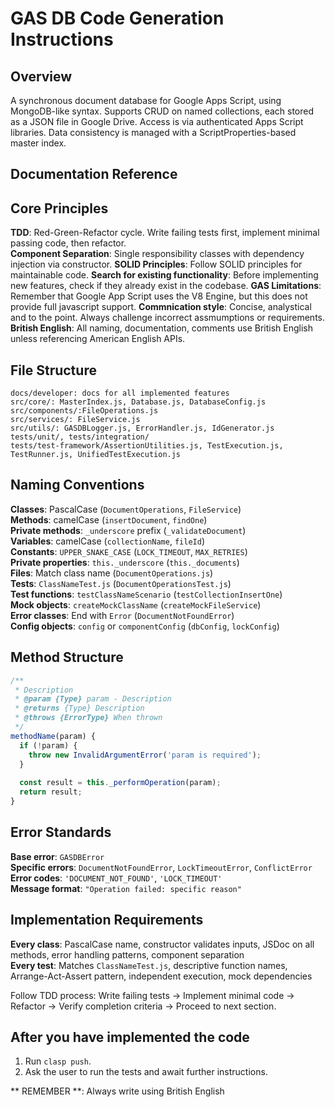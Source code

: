 # GAS DB Code Generation Instructions

## Overview

A synchronous document database for Google Apps Script, using MongoDB-like syntax. Supports CRUD on named collections, each stored as a JSON file in Google Drive. Access is via authenticated Apps Script libraries. Data consistency is managed with a ScriptProperties-based master index.

## Documentation Reference

## Core Principles

**TDD**: Red-Green-Refactor cycle. Write failing tests first, implement minimal passing code, then refactor.  
**Component Separation**: Single responsibility classes with dependency injection via constructor.
**SOLID Principles**: Follow SOLID principles for maintainable code.
**Search for existing functionality**: Before implementing new features, check if they already exist in the codebase.
**GAS Limitations**: Remember that Google App Script uses the V8 Engine, but this does not provide full javascript support.
**Commnication style**: Concise, analystical and to the point. Always challenge incorrect assmumptions or requirements.
**British English**: All naming, documentation, comments use British English unless referencing American English APIs.

## File Structure

```
docs/developer: docs for all implemented features
src/core/: MasterIndex.js, Database.js, DatabaseConfig.js
src/components/:FileOperations.js
src/services/: FileService.js
src/utils/: GASDBLogger.js, ErrorHandler.js, IdGenerator.js
tests/unit/, tests/integration/ 
tests/test-framework/AssertionUtilities.js, TestExecution.js, TestRunner.js, UnifiedTestExecution.js
```

## Naming Conventions

**Classes**: PascalCase (`DocumentOperations`, `FileService`)  
**Methods**: camelCase (`insertDocument`, `findOne`)  
**Private methods**: `_underscore` prefix (`_validateDocument`)  
**Variables**: camelCase (`collectionName`, `fileId`)  
**Constants**: `UPPER_SNAKE_CASE` (`LOCK_TIMEOUT`, `MAX_RETRIES`)  
**Private properties**: `this._underscore` (`this._documents`)  
**Files**: Match class name (`DocumentOperations.js`)  
**Tests**: `ClassNameTest.js` (`DocumentOperationsTest.js`)  
**Test functions**: `testClassNameScenario` (`testCollectionInsertOne`)  
**Mock objects**: `createMockClassName` (`createMockFileService`)  
**Error classes**: End with `Error` (`DocumentNotFoundError`)  
**Config objects**: `config` or `componentConfig` (`dbConfig`, `lockConfig`)

## Method Structure

```javascript
/**
 * Description
 * @param {Type} param - Description
 * @returns {Type} Description  
 * @throws {ErrorType} When thrown
 */
methodName(param) {
  if (!param) {
    throw new InvalidArgumentError('param is required');
  }
  
  const result = this._performOperation(param);
  return result;
}
```

## Error Standards

**Base error**: `GASDBError`  
**Specific errors**: `DocumentNotFoundError`, `LockTimeoutError`, `ConflictError`  
**Error codes**: `'DOCUMENT_NOT_FOUND'`, `'LOCK_TIMEOUT'`  
**Message format**: `"Operation failed: specific reason"`


## Implementation Requirements

**Every class**: PascalCase name, constructor validates inputs, JSDoc on all methods, error handling patterns, component separation  
**Every test**: Matches `ClassNameTest.js`, descriptive function names, Arrange-Act-Assert pattern, independent execution, mock dependencies

Follow TDD process: Write failing tests → Implement minimal code → Refactor → Verify completion criteria → Proceed to next section.

## After you have implemented the code
1. Run `clasp push`.
2. Ask the user to run the tests and await further instructions.

** REMEMBER **: Always write using British English
